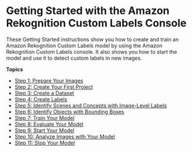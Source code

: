 # Getting Started with the Amazon Rekognition Custom Labels Console<a name="gs-console"></a>

These Getting Started instructions show you how to create and train an Amazon Rekognition Custom Labels model by using the Amazon Rekognition Custom Labels console\. It also shows you how to start the model and use it to detect custom labels in new images\. 

**Topics**
+ [Step 1: Prepare Your Images](gs-step-prepare-images.md)
+ [Step 2: Create Your First Project](gs-step-create-bucket.md)
+ [Step 3: Create a Dataset](gs-step-create-dataset.md)
+ [Step 4: Create Labels](gs-create-labels.md)
+ [Step 5: Identify Scenes and Concepts with Image\-Level Labels](gs-add-image-labels.md)
+ [Step 6: Identify Objects with Bounding Boxes](gs-draw-bounding-boxes.md)
+ [Step 7: Train Your Model](gs-step-train-model.md)
+ [Step 8: Evaluate Your Model](gs-step-evaluate-model.md)
+ [Step 9: Start Your Model](gs-step-start-model.md)
+ [Step 10: Analyze Images with Your Model](gs-step-get-a-prediction.md)
+ [Step 11: Stop Your Model](gs-step-stop-model.md)